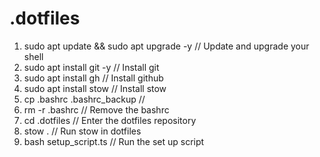 # .dotfiles
1. sudo apt update && sudo apt upgrade -y // Update and upgrade your shell
2. sudo apt install git -y // Install git
3. sudo apt install gh // Install github
4. sudo apt install stow // Install stow
5. cp .bashrc .bashrc_backup //
6. rm -r .bashrc // Remove the bashrc
7. cd .dotfiles // Enter the dotfiles repository
8. stow . // Run stow in dotfiles
9. bash setup_script.ts // Run the set up script
